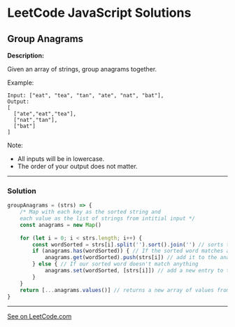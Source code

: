 # LeetCode JavaScript Solutions



## Group Anagrams



**Description:**

Given an array of strings, group anagrams together.

Example:
```
Input: ["eat", "tea", "tan", "ate", "nat", "bat"],
Output:
[
  ["ate","eat","tea"],
  ["nat","tan"],
  ["bat"]
]
```
Note:

- All inputs will be in lowercase.
- The order of your output does not matter.
---


### Solution


```JavaScript
groupAnagrams = (strs) => {
    /* Map with each key as the sorted string and 
    each value as the list of strings from intitial input */
    const anagrams = new Map()
    
    for (let i = 0; i < strs.length; i++) {
        const wordSorted = strs[i].split('').sort().join('') // sorts the words
        if (anagrams.has(wordSorted)) { // If the sorted word matches any existing sorted word
            anagrams.get(wordSorted).push(strs[i]) // add it to the anagrams values
        } else { // If our sorted word doesn't match anything
            anagrams.set(wordSorted, [strs[i]]) // add a new entry to the map
        }
    }
    return [...anagrams.values()] // returns a new array of values from anagram map
}
```

---


[See on LeetCode.com](https://leetcode.com/problems/group-anagrams/)
